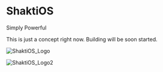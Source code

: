 # ShaktiOS
Simply Powerful

This is just a concept right now.
Building will be soon started.

![ShaktiOS_Logo](https://user-images.githubusercontent.com/64765474/110342026-65dc4d00-8044-11eb-9eaf-9cabfb3f7082.png)

![ShaktiOS_Logo2](https://user-images.githubusercontent.com/64765474/110342047-6aa10100-8044-11eb-8981-cd782fef90a8.jpg)

